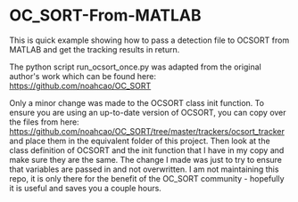# OC_SORT-From-MATLAB
This is quick example showing how to pass a detection file to OCSORT from MATLAB and get the tracking results in return.

The python script run_ocsort_once.py was adapted from the original author's work which can be found here: https://github.com/noahcao/OC_SORT

Only a minor change was made to the OCSORT class init function. To ensure you are using an up-to-date version of OCSORT, you can copy over the files from here: https://github.com/noahcao/OC_SORT/tree/master/trackers/ocsort_tracker and place them in the equivalent folder of this project.  Then look at the class definition of OCSORT and the init function that I have in my copy and make sure they are the same.  The change I made was just to try to ensure that variables are passed in and not overwritten.  I am not maintaining this repo, it is only there for the benefit of the OC_SORT community - hopefully it is useful and saves you a couple hours.
